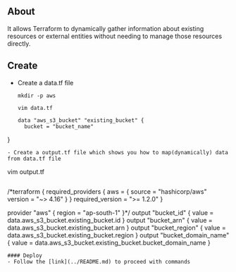 ## About
It allows Terraform to dynamically gather information about existing resources or external entities without needing to manage those resources directly.

## Create
- Create a data.tf file
  ```
  mkdir -p aws
  ```
  ```
  vim data.tf
  ```
  ```
  data "aws_s3_bucket" "existing_bucket" {
    bucket = "bucket_name"
}
  ```
- Create a output.tf file which shows you how to map(dynamically) data from data.tf file
  ```
  vim output.tf
  ```
  ```
  /*terraform {
    required_providers {
      aws = {
        source  = "hashicorp/aws"
        version = "~> 4.16"
      }
    }
    required_version = ">= 1.2.0"
  }

  provider "aws" {
    region  = "ap-south-1"
  }*/
  output "bucket_id" {
    value = data.aws_s3_bucket.existing_bucket.id
  }
  output "bucket_arn" {
    value = data.aws_s3_bucket.existing_bucket.arn
  }
  output "bucket_region" {
    value = data.aws_s3_bucket.existing_bucket.region
  }
  output "bucket_domain_name" {
    value = data.aws_s3_bucket.existing_bucket.bucket_domain_name
  }
  ```
#### Deploy
- Follow the [link](../README.md) to proceed with commands
